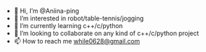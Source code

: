 - 👋 Hi, I’m @Aniina-ping
- 👀 I’m interested in robot/table-tennis/jogging
- 🌱 I’m currently learning c++/c/python
- 💞️ I’m looking to collaborate on any kind of c++/c/python project
- 📫 How to reach me while0628@gmail.com

<!---
Aniina-ping/Aniina-ping is a ✨ special ✨ repository because its `README.md` (this file) appears on your GitHub profile.
You can click the Preview link to take a look at your changes.
--->
